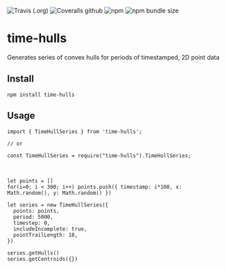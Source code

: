 ![Travis (.org)](https://img.shields.io/travis/mattsears18/time-hulls.svg)
![Coveralls github](https://img.shields.io/coveralls/github/mattsears18/time-hulls.svg)
![npm](https://img.shields.io/npm/v/time-hulls.svg)
![npm bundle size](https://img.shields.io/bundlephobia/min/time-hulls.svg)

# time-hulls
Generates series of convex hulls for periods of timestamped, 2D point data

## Install
    npm install time-hulls

## Usage
    import { TimeHullSeries } from 'time-hulls';

    // or

    const TimeHullSeries = require("time-hulls").TimeHullSeries;
&nbsp;

    let points = []
    for(i=0; i < 300; i++) points.push({ timestamp: i*100, x: Math.random(), y: Math.random() })

    let series = new TimeHullSeries({
      points: points,
      period: 5000,
      timestep: 0,
      includeIncomplete: true,
      pointTrailLength: 10,
    })

    series.getHulls()
    series.getCentroids({})
